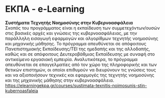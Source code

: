 # ΕΚΠΑ - e-Learning
<b> Συστήματα Τεχνητής Νοημοσύνης στην Κυβερνοασφάλεια </b><br> 
Σκοπός του προγράμματος είναι η εκπαίδευση των συμμετεχόντων/ουσών στις βασικές αρχές και γνώσεις της κυβερνοασφάλειας, με την παράλληλη εισαγωγή εφαρμογών και αλγορίθμων τεχνητής νοημοσύνης και μηχανικής μάθησης. Το πρόγραμμα απευθύνεται σε απόφοιτους Πανεπιστημιακής Εκπαίδευσης/ΤΕΙ της ημεδαπής και της αλλοδαπής, καθώς και σε απόφοιτους Δευτεροβάθμιας Εκπαίδευσης με συναφή στο αντικείμενο εργασιακή εμπειρία. Αναλυτικότερα, το πρόγραμμα απευθύνεται σε επαγγελματίες από τον χώρο της πληροφορικής και των θετικών επιστημών, οι οποίοι επιθυμούν να διευρύνουν τις γνώσεις τους και να αξιοποιήσουν τεχνικές και εφαρμογές της τεχνητής νοημοσύνης και της μηχανικής μάθησης στην κυβερνοασφάλεια.  <br> 
https://elearningekpa.gr/courses/sustimata-texnitis-noimosunis-stin-kubernoasfaleia
